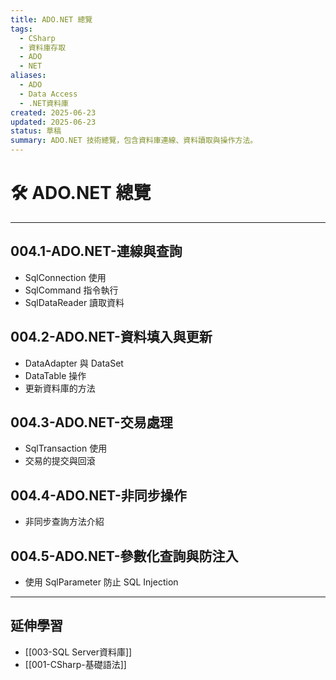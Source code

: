 ```yaml
---
title: ADO.NET 總覽
tags:
  - CSharp
  - 資料庫存取
  - ADO
  - NET
aliases:
  - ADO
  - Data Access
  - .NET資料庫
created: 2025-06-23
updated: 2025-06-23
status: 草稿
summary: ADO.NET 技術總覽，包含資料庫連線、資料讀取與操作方法。
---
```


# 🛠️ ADO.NET 總覽

---

## 004.1-ADO.NET-連線與查詢

- SqlConnection 使用
- SqlCommand 指令執行
- SqlDataReader 讀取資料

## 004.2-ADO.NET-資料填入與更新

- DataAdapter 與 DataSet
- DataTable 操作
- 更新資料庫的方法

## 004.3-ADO.NET-交易處理

- SqlTransaction 使用
- 交易的提交與回滾

## 004.4-ADO.NET-非同步操作

- 非同步查詢方法介紹

## 004.5-ADO.NET-參數化查詢與防注入

- 使用 SqlParameter 防止 SQL Injection

---

## 延伸學習

- [[003-SQL Server資料庫]]
- [[001-CSharp-基礎語法]]

